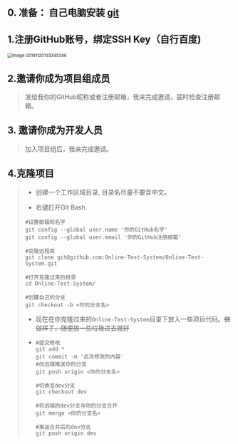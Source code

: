 ## 0. 准备： 自己电脑安装 [git](https://git-scm.com/downloads)

## 1.注册GitHub账号，绑定SSH Key（自行百度)

<img src="C:\Users\shangjin\AppData\Roaming\Typora\typora-user-images\image-20191120133345346.png" alt="image-20191120133345346" style="zoom:67%;" />

## 2.邀请你成为项目组成员

> 发给我你的GitHub昵称或者注册邮箱，我来完成邀请，届时检查注册邮箱。

## 3. 邀请你成为开发人员

> 加入项目组后，我来完成邀请。

## 4.克隆项目

> * 创建一个工作区域目录, 目录名尽量不要含中文。
>
> * 右键打开Git Bash.
>
> ```shell
> #设置邮箱和名字
> git config --global user.name '你的GitHub名字'
> git config --global user.email '你的GitHub注册邮箱'
> 
> #克隆远程库
> git clone git@github.com:Online-Test-System/Online-Test-System.git
> 
> #打开克隆过来的目录
> cd Online-Test-System/
> 
> #创建自己的分支
> git checkout -b <你的分支名>
> ```
>
> * 现在在你克隆过来的`Online-Test-System`目录下放入一些项目代码。~~做做样子，随便放一些垃圾进去就好~~
>
> * ```shell
>   #提交修改
>   git add *
>   git commit -m '此次修改的内容'
>   #向远端推送你的分支
>   git push origin <你的分支名>
>   
>   #切换至dev分支
>   git checkout dev
>   
>   #将远端的dev分支与你的分支合并
>   git merge <你的分支名>
>   
>   #推送合并后的dev分支
>   git push origin dev
>   ```
>

